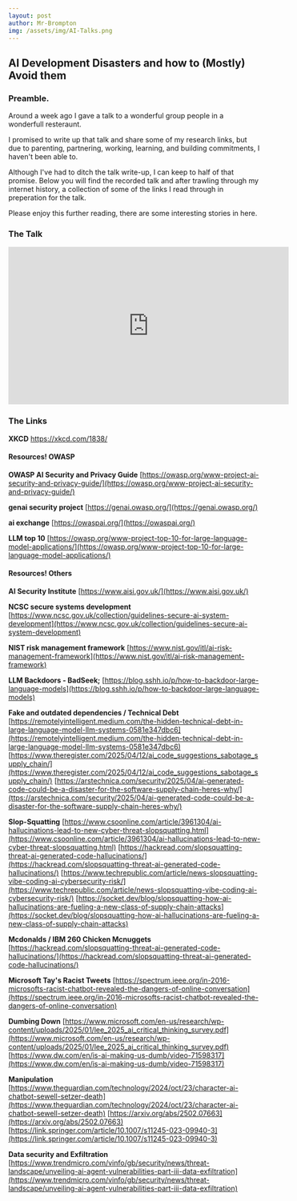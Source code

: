 ```yaml
---
layout: post
author: Mr-Brompton
img: /assets/img/AI-Talks.png
---
```


## AI Development Disasters and how to (Mostly) Avoid them

### Preamble. 

Around a week ago I gave a talk to a wonderful group people in a wonderfull resteraunt. 

I promised to write up that talk and share some of my research links, but due to parenting, partnering, working, learning, and building commitments, I haven't been able to.

Although I've had to ditch the talk write-up, I can keep to half of that promise. Below you will find the recorded talk and after trawling through my internet history, a collection of some of the links I read through in preperation for the talk. 

Please enjoy this further reading, there are some interesting stories in here.

### The Talk

<iframe width="560" height="315" src="https://www.youtube-nocookie.com/embed/IbAyLs4SwtQ?si=d0t2CkRGZCEX2s-m" title="YouTube video player" frameborder="0" allow="accelerometer; autoplay; clipboard-write; encrypted-media; gyroscope; picture-in-picture; web-share" referrerpolicy="strict-origin-when-cross-origin" allowfullscreen></iframe>

### The Links

**XKCD**
https://xkcd.com/1838/

#### **Resources! OWASP**
**OWASP AI Security and Privacy Guide**
[https://owasp.org/www-project-ai-security-and-privacy-guide/](https://owasp.org/www-project-ai-security-and-privacy-guide/)

**genai security project**
[https://genai.owasp.org/](https://genai.owasp.org/)

**ai exchange**
[https://owaspai.org/](https://owaspai.org/)

**LLM top 10**
[https://owasp.org/www-project-top-10-for-large-language-model-applications/](https://owasp.org/www-project-top-10-for-large-language-model-applications/)

#### **Resources! Others**

**AI Security Institute**
[https://www.aisi.gov.uk/](https://www.aisi.gov.uk/)

**NCSC secure systems development**
[https://www.ncsc.gov.uk/collection/guidelines-secure-ai-system-development](https://www.ncsc.gov.uk/collection/guidelines-secure-ai-system-development)

**NIST risk management framework**
[https://www.nist.gov/itl/ai-risk-management-framework](https://www.nist.gov/itl/ai-risk-management-framework)

**LLM Backdoors - BadSeek;**
[https://blog.sshh.io/p/how-to-backdoor-large-language-models](https://blog.sshh.io/p/how-to-backdoor-large-language-models)

**Fake and outdated dependencies / Technical Debt**
[https://remotelyintelligent.medium.com/the-hidden-technical-debt-in-large-language-model-llm-systems-0581e347dbc6](https://remotelyintelligent.medium.com/the-hidden-technical-debt-in-large-language-model-llm-systems-0581e347dbc6)
[https://www.theregister.com/2025/04/12/ai_code_suggestions_sabotage_supply_chain/](https://www.theregister.com/2025/04/12/ai_code_suggestions_sabotage_supply_chain/)
[https://arstechnica.com/security/2025/04/ai-generated-code-could-be-a-disaster-for-the-software-supply-chain-heres-why/](ttps://arstechnica.com/security/2025/04/ai-generated-code-could-be-a-disaster-for-the-software-supply-chain-heres-why/)

**Slop-Squatting**
[https://www.csoonline.com/article/3961304/ai-hallucinations-lead-to-new-cyber-threat-slopsquatting.html](https://www.csoonline.com/article/3961304/ai-hallucinations-lead-to-new-cyber-threat-slopsquatting.html)
[https://hackread.com/slopsquatting-threat-ai-generated-code-hallucinations/](https://hackread.com/slopsquatting-threat-ai-generated-code-hallucinations/)
[https://www.techrepublic.com/article/news-slopsquatting-vibe-coding-ai-cybersecurity-risk/](https://www.techrepublic.com/article/news-slopsquatting-vibe-coding-ai-cybersecurity-risk/)
[https://socket.dev/blog/slopsquatting-how-ai-hallucinations-are-fueling-a-new-class-of-supply-chain-attacks](https://socket.dev/blog/slopsquatting-how-ai-hallucinations-are-fueling-a-new-class-of-supply-chain-attacks)

**Mcdonalds / IBM 260 Chicken Mcnuggets**
[https://hackread.com/slopsquatting-threat-ai-generated-code-hallucinations/](https://hackread.com/slopsquatting-threat-ai-generated-code-hallucinations/)

**Microsoft Tay's Racist Tweets**
[https://spectrum.ieee.org/in-2016-microsofts-racist-chatbot-revealed-the-dangers-of-online-conversation](https://spectrum.ieee.org/in-2016-microsofts-racist-chatbot-revealed-the-dangers-of-online-conversation)

**Dumbing Down**
[https://www.microsoft.com/en-us/research/wp-content/uploads/2025/01/lee_2025_ai_critical_thinking_survey.pdf](https://www.microsoft.com/en-us/research/wp-content/uploads/2025/01/lee_2025_ai_critical_thinking_survey.pdf)
[https://www.dw.com/en/is-ai-making-us-dumb/video-71598317](https://www.dw.com/en/is-ai-making-us-dumb/video-71598317)

**Manipulation**
[https://www.theguardian.com/technology/2024/oct/23/character-ai-chatbot-sewell-setzer-death](https://www.theguardian.com/technology/2024/oct/23/character-ai-chatbot-sewell-setzer-death)
[https://arxiv.org/abs/2502.07663](https://arxiv.org/abs/2502.07663)
[https://link.springer.com/article/10.1007/s11245-023-09940-3](https://link.springer.com/article/10.1007/s11245-023-09940-3)

**Data security and Exfiltration**
[https://www.trendmicro.com/vinfo/gb/security/news/threat-landscape/unveiling-ai-agent-vulnerabilities-part-iii-data-exfiltration](https://www.trendmicro.com/vinfo/gb/security/news/threat-landscape/unveiling-ai-agent-vulnerabilities-part-iii-data-exfiltration)



